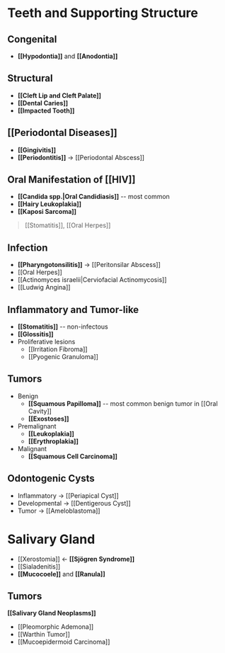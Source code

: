 # Teeth and Supporting Structure
## Congenital
- **[[Hypodontia]]** and **[[Anodontia]]**

## Structural
- **[[Cleft Lip and Cleft Palate]]**
- **[[Dental Caries]]**
- **[[Impacted Tooth]]**

## [[Periodontal Diseases]]
- **[[Gingivitis]]**
- **[[Periodontitis]]** -> [[Periodontal Abscess]]

## Oral Manifestation of [[HIV]]
- **[[Candida spp.|Oral Candidiasis]]** -- most common
- **[[Hairy Leukoplakia]]**
- **[[Kaposi Sarcoma]]**
> [[Stomatitis]], [[Oral Herpes]]

## Infection
- **[[Pharyngotonsilitis]]** -> [[Peritonsilar Abscess]]
- [[Oral Herpes]]
- [[Actinomyces israelii|Cerviofacial Actinomycosis]] 
- [[Ludwig Angina]]

## Inflammatory and Tumor-like
- **[[Stomatitis]]** -- non-infectous
- **[[Glossitis]]**
- Proliferative lesions
	- [[Irritation Fibroma]]
	- [[Pyogenic Granuloma]]

## Tumors
- Benign
	- **[[Squamous Papilloma]]** -- most common benign tumor in [[Oral Cavity]]
	- **[[Exostoses]]**
- Premalignant
	- **[[Leukoplakia]]**
	- **[[Erythroplakia]]**
- Malignant
	- **[[Squamous Cell Carcinoma]]**

## Odontogenic Cysts
- Inflammatory -> [[Periapical Cyst]]
- Developmental -> [[Dentigerous Cyst]]
- Tumor -> [[Ameloblastoma]]


# Salivary Gland
- [[Xerostomia]] <- **[[Sjögren Syndrome]]**
- [[Sialadenitis]]
- **[[Mucocoele]]** and **[[Ranula]]**

## Tumors
**[[Salivary Gland Neoplasms]]**
- [[Pleomorphic Ademona]]
- [[Warthin Tumor]]
- [[Mucoepidermoid Carcinoma]]